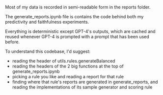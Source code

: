 Most of my data is recorded in semi-readable form in the reports folder.

The generate_reports.ipynb file is contains the code behind both my predictivity and faithfulness experiments.

Everything is deterministic except GPT-4's outputs, which are cached and reused whenever GPT-4 is prompted with a prompt that has been used before.

To understand this codebase, I'd suggest:
- reading the header of utils.rules.generateBalanced 
- reading the headers of the 2 big functions at the top of generate_reports.ipynb 
- picking a rule you like and reading a report for that rule
- finding where that rule's reports are generated in generate_reports, and reading the implementations of its sample generator and scoring rule